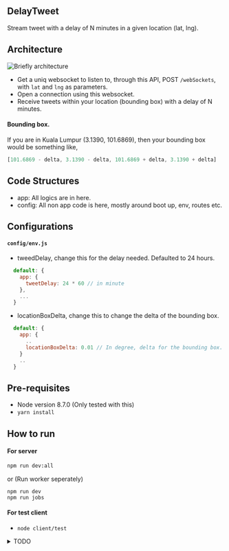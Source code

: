 ## DelayTweet

Stream tweet with a delay of N minutes in a given location (lat, lng).

## Architecture

![Briefly architecture](https://user-images.githubusercontent.com/3461316/31861108-8751fec4-b759-11e7-8225-55197e905670.png)

- Get a uniq websocket to listen to, through this API, POST `/webSockets`, with `lat` and `lng` as parameters.
- Open a connection using this websocket.
- Receive tweets within your location (bounding box) with a delay of N minutes.

#### Bounding box.

If you are in Kuala Lumpur (3.1390, 101.6869), then your bounding box would be something like,

```javascript
[101.6869 - delta, 3.1390 - delta, 101.6869 + delta, 3.1390 + delta]
```

## Code Structures

- app: All logics are in here.
- config: All non app code is here, mostly around boot up, env, routes etc.

## Configurations

#### `config/env.js`

- tweedDelay, change this for the delay needed. Defaulted to 24 hours.
```javascript
  default: {
    app: {
      tweetDelay: 24 * 60 // in minute
    },
    ...
  }
```

- locationBoxDelta, change this to change the delta of the bounding box.
```javascript
  default: {
    app: {
      ..
      locationBoxDelta: 0.01 // In degree, delta for the bounding box.
    }
    ..
  }
```

## Pre-requisites

- Node version 8.7.0 (Only tested with this)
- `yarn install`

## How to run

#### For server

```bash
npm run dev:all
```

or (Run worker seperately)

```
npm run dev
npm run jobs
```

#### For test client

- `node client/test`


<details>
<summary>TODO</summary>

## TODO

- [ ] Add test
- [ ] Production environment
- [ ] Deployment

</details>

